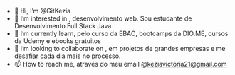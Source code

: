 - 👋 Hi, I’m @GitKezia
- 👀 I’m interested in , desenvolvimento web. Sou estudante de Desenvolvimento Full Stack Java
- 🌱 I’m currently learn, pelo curso da EBAC, bootcamps da DIO.ME, cursos da Udemy e ebooks gratuitos
- 💞️ I’m looking to collaborate on , em projetos de grandes empresas e me desafiar  cada dia mais no processo.
- 📫 How to reach me, através do meu email @keziavictoria21@gmail.com

<!---
GitKezia/GitKezia is a ✨ special ✨ repository because its `README.md` (this file) appears on your GitHub profile.
You can click the Preview link to take a look at your changes.
--->
